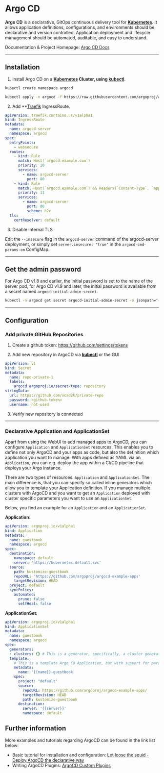 # Argo CD
**Argo CD** is a declarative, GitOps continuous delivery tool for **[Kubernetes](kubernetes/kubernetes.md)**. It allows application definitions, configurations, and environments should be declarative and version controlled. Application deployment and lifecycle management should be automated, auditable, and easy to understand.

Documentation & Project Homepage: [Argo CD Docs](https://argo-cd.readthedocs.io/en/stable/)

---
## Installation

1. Install Argo CD on a **[Kubernetes](kubernetes/kubernetes.md) Cluster, using [kubectl](kubernetes/kubectl)**.

```bash
kubectl create namespace argocd

kubectl apply -n argocd -f https://raw.githubusercontent.com/argoproj/argo-cd/stable/manifests/install.yaml
```

2. Add **[Traefik](apps/traefik.md) IngressRoute. 

```yaml
apiVersion: traefik.containo.us/v1alpha1
kind: IngressRoute
metadata:
  name: argocd-server
  namespace: argocd
spec:
  entryPoints:
    - websecure
  routes:
    - kind: Rule
      match: Host(`argocd.example.com`)
      priority: 10
      services:
        - name: argocd-server
          port: 80
    - kind: Rule
      match: Host(`argocd.example.com`) && Headers(`Content-Type`, `application/grpc`)
      priority: 11
      services:
        - name: argocd-server
          port: 80
          scheme: h2c
  tls:
    certResolver: default
```

3. Disable internal TLS

Edit the `--insecure` flag in the `argocd-server` command of the argocd-server deployment, or simply set `server.insecure: "true"` in the `argocd-cmd-params-cm` ConfigMap.

---
## Get the admin password

For Argo CD v1.8 and earlier, the initial password is set to the name of the server pod, for Argo CD v1.9 and later, the initial password is available from a secret named `argocd-initial-admin-secret`.

```bash
kubectl -n argocd get secret argocd-initial-admin-secret -o jsonpath="{.data.password}" | base64 -d
```

---
## Configuration

### Add private GitHub Repositories

1. Create a github token: https://github.com/settings/tokens

2. Add new repository in ArgoCD via **[kubectl](kubernetes/kubectl)** or the GUI

```yaml
apiVersion: v1  
kind: Secret  
metadata:  
  name: repo-private-1
  labels:  
    argocd.argoproj.io/secret-type: repository  
stringData:  
  url: https://github.com/xcad2k/private-repo 
  password: <github-token> 
  username: not-used
```

3. Verify new repository is connected

---

### Declarative Application and ApplicationSet

Apart from using the WebUI to add managed apps to ArgoCD, you can configure `Application`
and `ApplicationSet` resources. This enables you to define not only ArgoCD and your apps
as code, but also the definition which application you want to manage.
With apps defined as YAML via an `Application`, you can e.g. deploy the app within a CI/CD
pipeline that deploys your Argo instance.

There are two types of resources. `Application` and `ApplicationSet`. The main difference is,
that you can specify so called inline generators which allow you to template your Application
definition. If you manage multiple clusters with ArgoCD and you want to get an `Application`
deployed with cluster specific parameters you want to use an `ApplicationSet`.

Below, you find an example for an `Application` and an `ApplicationSet`.

**Application:**

```yaml
apiVersion: argoproj.io/v1alpha1
kind: Application
metadata:
  name: guestbook
  namespace: argocd
spec:
  destination:
    namespace: default
    server: 'https://kubernetes.default.svc'
  source:
    path: kustomize-guestbook
    repoURL: 'https://github.com/argoproj/argocd-example-apps'
    targetRevision: HEAD
  project: default
  syncPolicy:
    automated:
      prune: false
      selfHeal: false
```

**ApplicationSet:**

```yaml
apiVersion: argoproj.io/v1alpha1
kind: ApplicationSet
metadata:
  name: guestbook
  namespace: argocd
spec:
  generators:
  - clusters: {} # This is a generator, specifically, a cluster generator.
  template: 
    # This is a template Argo CD Application, but with support for parameter substitution.
    metadata:
      name: '{{name}}-guestbook'
    spec:
      project: "default"
      source:
        repoURL: https://github.com/argoproj/argocd-example-apps/
        targetRevision: HEAD
        path: kustomize-guestbook
      destination:
        server: '{{server}}'
        namespace: default
```

## Further information

More examples and tutorials regarding ArgoCD can be found in the link list below:

- Basic tutorial for installation and configuration: [Let loose the squid - Deploy ArgoCD the declarative way](https://thedatabaseme.de/2022/06/05/let-loose-the-squid-deploy-argocd-the-declarative-way/)
- Writing ArgoCD Plugins: [ArgoCD Custom Plugins](https://dev.to/tylerauerbeck/argocd-custom-plugins-creating-a-custom-plugin-to-process-openshift-templates-4p5m)
